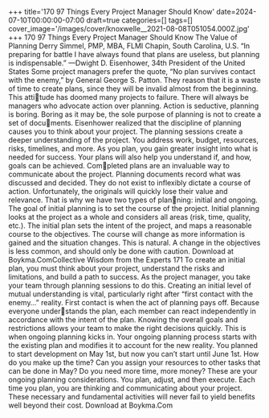 +++
title='170 97 Things Every Project Manager Should Know'
date=2024-07-10T00:00:00-07:00
draft=true
categories=[]
tags=[]
cover_image='/images/cover/knoxwelle__2021-08-08T051054.000Z.jpg'
+++
170 97 Things Every Project Manager Should Know
The Value of 
Planning
Derry Simmel, PMP, MBA, FLMI
Chapin, South Carolina, U.S.
“In preparing for battle I have always found that plans are useless, but planning is 
indispensable.”
—Dwight D. Eisenhower, 34th President of the United States
Some project managers prefer the quote, “No plan survives contact with 
the enemy,” by General George S. Patton. They reason that it is a waste of time 
to create plans, since they will be invalid almost from the beginning. This attitude has doomed many projects to failure. There will always be managers who 
advocate action over planning. Action is seductive, planning is boring.
Boring as it may be, the sole purpose of planning is not to create a set of documents. Eisenhower realized that the discipline of planning causes you to think 
about your project. The planning sessions create a deeper understanding of 
the project. You address work, budget, resources, risks, timelines, and more. 
As you plan, you gain greater insight into what is needed for success. Your 
plans will also help you understand if, and how, goals can be achieved. Completed plans are an invaluable way to communicate about the project.
Planning documents record what was discussed and decided. They do not 
exist to inflexibly dictate a course of action. Unfortunately, the originals will 
quickly lose their value and relevance. That is why we have two types of planning: initial and ongoing.
The goal of initial planning is to set the course of the project. Initial planning 
looks at the project as a whole and considers all areas (risk, time, quality, etc.). 
The initial plan sets the intent of the project, and maps a reasonable course to 
the objectives. The course will change as more information is gained and the 
situation changes. This is natural. A change in the objectives is less common, 
and should only be done with caution.
Download at Boykma.ComCollective Wisdom from the Experts 171
To create an initial plan, you must think about your project, understand the 
risks and limitations, and build a path to success. As the project manager, you 
take your team through planning sessions to do this. Creating an initial level 
of mutual understanding is vital, particularly right after “first contact with the 
enemy…” reality.
First contact is when the act of planning pays off. Because everyone understands the plan, each member can react independently in accordance with the 
intent of the plan. Knowing the overall goals and restrictions allows your team 
to make the right decisions quickly. This is when ongoing planning kicks in.
Your ongoing planning process starts with the existing plan and modifies it 
to account for the new reality. You planned to start development on May 1st, 
but now you can’t start until June 1st. How do you make up the time? Can you 
assign your resources to other tasks that can be done in May? Do you need 
more time, more money? These are your ongoing planning considerations. 
You plan, adjust, and then execute.
Each time you plan, you are thinking and communicating about your project. 
These necessary and fundamental activities will never fail to yield benefits well 
beyond their cost.
Download at Boykma.Com